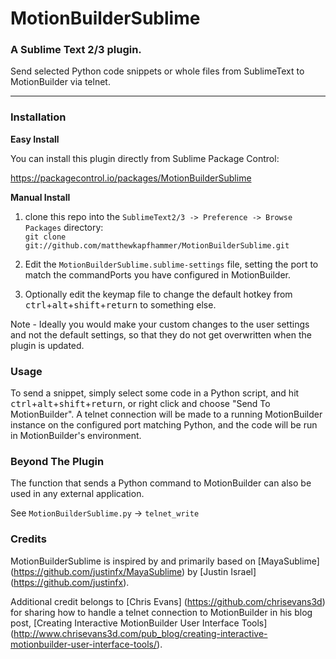 # MotionBuilderSublime
### A Sublime Text 2/3 plugin.

Send selected Python code snippets or whole files from SublimeText to MotionBuilder via telnet.

----------

### Installation

**Easy Install**

You can install this plugin directly from Sublime Package Control:

https://packagecontrol.io/packages/MotionBuilderSublime

**Manual Install**

1. clone this repo into the `SublimeText2/3 -> Preference -> Browse Packages` directory:  
`git clone git://github.com/matthewkapfhammer/MotionBuilderSublime.git`

2. Edit the `MotionBuilderSublime.sublime-settings` file, setting the port to match the commandPorts you have configured in MotionBuilder.

3. Optionally edit the keymap file to change the default hotkey from <kbd>ctrl</kbd>+<kbd>alt</kbd>+<kbd>shift</kbd>+<kbd>return</kbd> to something else.

Note - Ideally you would make your custom changes to the user settings and not the default settings, so that they do not get overwritten when the plugin is updated.

### Usage

To send a snippet, simply select some code in a Python script, and hit <kbd>ctrl</kbd>+<kbd>alt</kbd>+<kbd>shift</kbd>+<kbd>return</kbd>, or right click and choose "Send To MotionBuilder".
A telnet connection will be made to a running MotionBuilder instance on the configured port matching Python, and the code will be run in MotionBuilder's environment.

### Beyond The Plugin

The function that sends a Python command to MotionBuilder can also be used in any external application. 

See ```MotionBuilderSublime.py``` -> ```telnet_write```

### Credits

MotionBuilderSublime is inspired by and primarily based on [MayaSublime] (https://github.com/justinfx/MayaSublime) by [Justin Israel] (https://github.com/justinfx).

Additional credit belongs to [Chris Evans] (https://github.com/chrisevans3d) for sharing how to handle a telnet connection to MotionBuilder in his blog post, [Creating Interactive MotionBuilder User Interface Tools] (http://www.chrisevans3d.com/pub_blog/creating-interactive-motionbuilder-user-interface-tools/).

